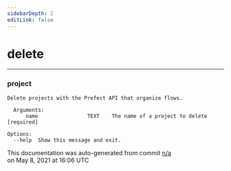 ```yaml
---
sidebarDepth: 2
editLink: false
---
```

# delete
---
### project
```
Delete projects with the Prefect API that organize flows.

  Arguments:
      name                TEXT    The name of a project to delete     [required]

Options:
  --help  Show this message and exit.
```
<p class="auto-gen">This documentation was auto-generated from commit <a href='https://github.com/PrefectHQ/prefect/commit/n/a'>n/a</a> </br>on May 8, 2021 at 16:06 UTC</p>